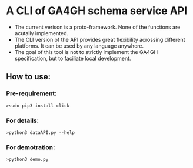 # A CLI of GA4GH schema service API 

* The current verison is a proto-framework. None of the functions are acutally implemented.  
* The CLI version of the API  provides great flexibility acrossing different platforms. It can be used by any language 
anywhere.  
* The goal of this tool is not to strictly implement the GA4GH specification, but to faciliate local development.

## How to use:

### Pre-requirement:
    >sudo pip3 install click
  
### For details:
    >python3 dataAPI.py --help
  
### For demotration:
    >python3 demo.py

